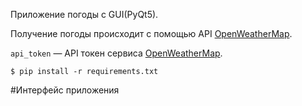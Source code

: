 Приложение погоды с GUI(PyQt5).


Получение погоды происходит с помощью API [OpenWeatherMap](https://openweathermap.org/current).

`api_token` — API токен сервиса [OpenWeatherMap](https://openweathermap.org/current).

```
$ pip install -r requirements.txt
```

#Интерфейс приложения

